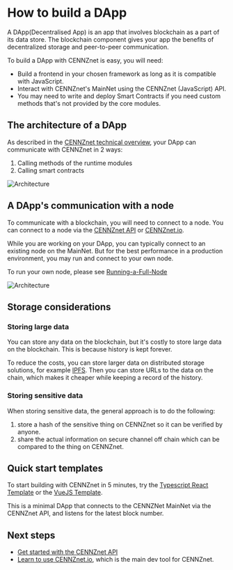# How to build a DApp

A DApp(Decentralised App) is an app that involves blockchain as a part of its data store. The blockchain component gives your app the benefits of decentralized storage and peer-to-peer communication.

To build a DApp with CENNZnet is easy, you will need:
* Build a frontend in your chosen framework as long as it is compatible with JavaScript.
* Interact with CENNZnet's MainNet using the CENNZnet (JavaScript) API.
* You may need to write and deploy Smart Contracts if you need custom methods that's not provided by the core modules.

## The architecture of a DApp

As described in the [CENNZnet technical overview](getting-started/CENNZnet-technical-overview), your DApp can communicate with CENNZnet in 2 ways:
1) Calling methods of the runtime modules
2) Calling smart contracts

![Architecture](../../assets/images/how-to-build-a-dapp/architecture.png)

## A DApp's communication with a node

To communicate with a blockchain, you will need to connect to a node. You can connect to a node via the [CENNZnet API](https://github.com/cennznet/api.js) or [CENNZnet.io](http://cennznet.io/).

While you are working on your DApp, you can typically connect to an existing node on the MainNet. But for the best performance in a production environment, you may run and connect to your own node. 

To run your own node, please see [Running-a-Full-Node](Network-participating/Node-operating/Running-a-Full-Node)

![Architecture](../../assets/images/how-to-build-a-dapp/dapp-nodes.png)


## Storage considerations

### Storing large data
You can store any data on the blockchain, but it's costly to store large data on the blockchain. This is because history is kept forever. 

To reduce the costs, you can store larger data on distributed storage solutions, for example [IPFS](https://ipfs.io/). Then you can store URLs to the data on the chain, which makes it cheaper while keeping a record of the history.

### Storing sensitive data

When storing sensitive data, the general approach is to do the following:
1) store a hash of the sensitive thing on CENNZnet so it can be verified by anyone.
2) share the actual information on secure channel off chain which can be compared to the thing on CENNZnet.

## Quick start templates

To start building with CENNZnet in 5 minutes, try the 
[Typescript React Template](https://github.com/cennznet/typescript-react-app-cennznet-dApp-template) or the [VueJS Template](https://github.com/cennznet/cennznet-vue-template).


This is a minimal DApp that connects to the CENNZNet MainNet via the CENNZnet API, and listens for the latest block number.

## Next steps
* [Get started with the CENNZnet API](Dapp-development/Guides/Getting-started-with-the-CENNZnet-API)
* [Learn to use CENNZnet.io](dev-tools/cennznet-io), which is the main dev tool for CENNZnet.